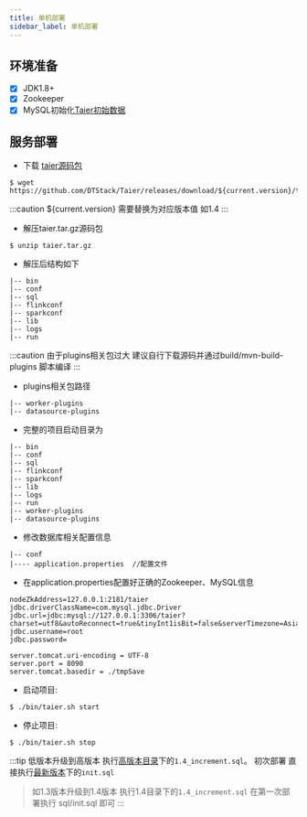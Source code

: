 ```yaml
---
title: 单机部署
sidebar_label: 单机部署
---
```


## 环境准备

- [x] JDK1.8+
- [x] Zookeeper
- [x] MySQL初始化[Taier初始数据](https://github.com/DTStack/Taier/blob/master/sql/init.sql)

## 服务部署

- 下载 [taier源码包](https://github.com/DTStack/Taier/releases)

```shell
$ wget https://github.com/DTStack/Taier/releases/download/${current.version}/taier.tar.gz
```

:::caution 
${current.version} 需要替换为对应版本值 如1.4
:::

- 解压taier.tar.gz源码包

```shell
$ unzip taier.tar.gz
````

- 解压后结构如下

```shell
|-- bin
|-- conf
|-- sql
|-- flinkconf
|-- sparkconf
|-- lib
|-- logs
|-- run
```

:::caution 
由于plugins相关包过大 建议自行下载源码并通过build/mvn-build-plugins 脚本编译
:::

- plugins相关包路径

```shell
|-- worker-plugins
|-- datasource-plugins
```

- 完整的项目启动目录为

```shell
|-- bin
|-- conf
|-- sql
|-- flinkconf
|-- sparkconf
|-- lib
|-- logs
|-- run
|-- worker-plugins
|-- datasource-plugins
```

- 修改数据库相关配置信息

```shell
|-- conf 
|---- application.properties  //配置文件
```

- 在application.properties配置好正确的Zookeeper、MySQL信息

```properties
nodeZkAddress=127.0.0.1:2181/taier
jdbc.driverClassName=com.mysql.jdbc.Driver
jdbc.url=jdbc:mysql://127.0.0.1:3306/taier?charset=utf8&autoReconnect=true&tinyInt1isBit=false&serverTimezone=Asia/Shanghai
jdbc.username=root
jdbc.password=

server.tomcat.uri-encoding = UTF-8
server.port = 8090
server.tomcat.basedir = ./tmpSave
```

- 启动项目:
```shell
$ ./bin/taier.sh start
```

- 停止项目:
```shell
$ ./bin/taier.sh stop
```

:::tip 
低版本升级到高版本 执行[高版本目录](https://github.com/DTStack/Taier/tree/master/sql)下的`1.4_increment.sql`。
初次部署 直接执行[最新版本](https://github.com/DTStack/Taier/tree/master/sql)下的`init.sql`
> 如1.3版本升级到1.4版本 执行1.4目录下的`1.4_increment.sql`
> 在第一次部署执行 sql/init.sql 即可
:::
